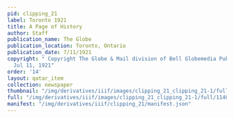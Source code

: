 ```yaml
---
pid: clipping_21
label: Toronto 1921
title: A Page of History
author: Staff
publication_name: The Globe
publication_location: Toronto, Ontario
publication_date: 7/11/1921
copyright: " Copyright The Globe & Mail division of Bell Globemedia Publishing Inc.
  Jul 11, 1921"
order: '14'
layout: qatar_item
collection: newspaper
thumbnail: "/img/derivatives/iiif/images/clipping_21_clipping_21-1/full/250,/0/default.jpg"
full: "/img/derivatives/iiif/images/clipping_21_clipping_21-1/full/1140,/0/default.jpg"
manifest: "/img/derivatives/iiif/clipping_21/manifest.json"
---
```


